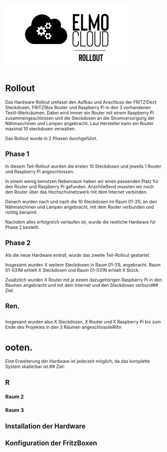 ![Titelbild ELMO Rollout](Bilder/ELMO_RollOut_Docu.png)

# Rollout
Das Hardware Rollout umfasst den Aufbau und Anschluss der FRITZ!Dect Steckdosen, FRITZ!Box Router und Raspberry Pi in den 3 vorhandenen Textil-Werkräumen.
Dabei wird immer ein Router mit einem Raspberry Pi zusammengeschlossen und die Steckdosen an die Stromversorgung der Nähmaschinen und Lampen angebracht.
Laut Hersteller kann ein Router maximal 10 steckdosen verwalten.

Das Rollout wurde in 2 Phasen durchgeführt.

## Phase 1
In diesem Teil-Rollout wurden die ersten 10 Steckdosen und jeweils 1 Router und Raspberry Pi angeschlossen.

In einem wenig benutzen Nebenraum haben wir einen passenden Platz für den Router und Raspberry Pi gefunden. Anschließend mussten wir noch den Router über das Hochschulnetzwerk mit dem Internet verbinden.

Danach wurden nach und nach die 10 Steckdosen im Raum 01-31L an den Nähmaschinen und Lampen angebracht, mit dem Router verbunden und richtig benannt.

Nachdem alles erfolgreich verlaufen ist, wurde die restliche Hardware für Phase 2 bestellt.

## Phase 2
Als die neue Hardware eintraf, wurde das zweite Teil-Rollout gestartet.

Insgesamt wurden X weitere Steckdosen in Raum 01-31L angebracht.
Raum 01-031M erhielt X Steckdosen und Raum 01-031N erhielt X Stück.

Zusätzlich wurden X Router mit je einem dazugehörigen Raspberry Pi in den Räumen angebracht und mit dem Internet und den Steckdosen verbund## Ziel:
## Ren.

##

Insgesamt wurden also X Steckdosen, X Router und X Raspberry Pi bis zum Ende des Projektes in den 3 Räumen angeschlossileRlltn
# ooten.

Eine Erweiterung der Hardware ist jederzeit möglich, da das komplette System skalierbar ist.## Ziel:
## R
### Raum 2
### Raum 3
## Installation der Hardware
## Konfiguration der FritzBoxen

<!--stackedit_data:
eyJoaXN0b3J5IjpbMjA4Nzk0NjU1NCwtMTgwOTY5Nzk3OCwxMD
UwODYyODAwXX0=
-->
